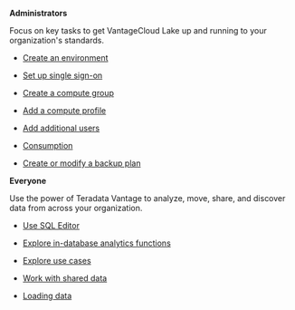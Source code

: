 **Administrators**

Focus on key tasks to get VantageCloud Lake up and running to your organization's standards.

-   [Create an environment](qiv1640281527006.md)


-   [Set up single sign-on](mxq1680183881642.md)


-   [Create a compute group](xrr1658772541186.md)


-   [Add a compute profile](dvl1640281718303.md)


-   [Add additional users](wxe1659392685092.md)


-   [Consumption](onj1682104977691.md)


-   [Create or modify a backup plan](qmb1659046927155.md)


**Everyone**

Use the power of Teradata Vantage to analyze, move, share, and discover data from across your organization.

-   [Use SQL Editor](xbg1640280430669.md)


-   [Explore in-database analytics functions](iql1691540875799.md)


-   [Explore use cases](bkm1640280721917.md)


-   [Work with shared data](gds1686247574408.md)


-   [Loading data](jwm1694121113608.md)


